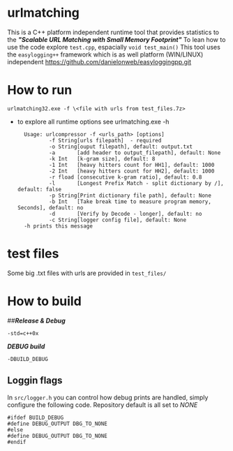 # urlmatching
This is a C++ platform independent runtime tool that provides statistics to the ***"Scalable URL Matching with Small Memory Footprint"***
To lean how to use the code explore ```test.cpp```, espacially ```void test_main()```
This tool uses the ```easylogging++``` framework which is as well platform (WIN/LINUX) independent
https://github.com/danielonweb/easyloggingpp.git

# How to run 
```urlmatching32.exe -f \<file with urls from test_files.7z>```
- to explore all runtime options see urlmatching.exe -h

        Usage: urlcompressor -f <urls_path> [options]
                -f String[urls filepath]  - required
                -o String[ouput filepath], default: output.txt
                -a       [add header to output_filepath], default: None
                -k Int   [k-gram size], default: 8
                -1 Int   [heavy hitters count for HH1], default: 1000
                -2 Int   [heavy hitters count for HH2], default: 1000
                -r fload [consecutive k-gram ratio], default: 0.8
                -l       [Longest Prefix Match - split dictionary by /], default: false
                -p String[Print dictionary file path], default: None
                -b Int   [Take break time to measure program memory, Seconds], default: no
                -d       [Verify by Decode - longer], default: no
                -c String[logger config file], default: None
        -h prints this message

# test files
Some big .txt files with urls are provided in ```test_files/```

# How to build
##***Release & Debug***
    
    -std=c++0x
    
***DEBUG build***
    
    -DBUILD_DEBUG
    
## Loggin flags
In ```src/logger.h``` you can control how debug prints are handled, simply configure the following code. Repository default is all set to *NONE*
```
#ifdef BUILD_DEBUG
#define DEBUG_OUTPUT DBG_TO_NONE
#else
#define DEBUG_OUTPUT DBG_TO_NONE
#endif
```
